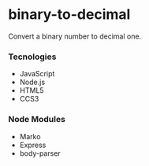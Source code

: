 # binary-to-decimal
Convert a binary number to decimal one.


### Tecnologies
* JavaScript
* Node.js
* HTML5
* CCS3

### Node Modules
* Marko
* Express
* body-parser

